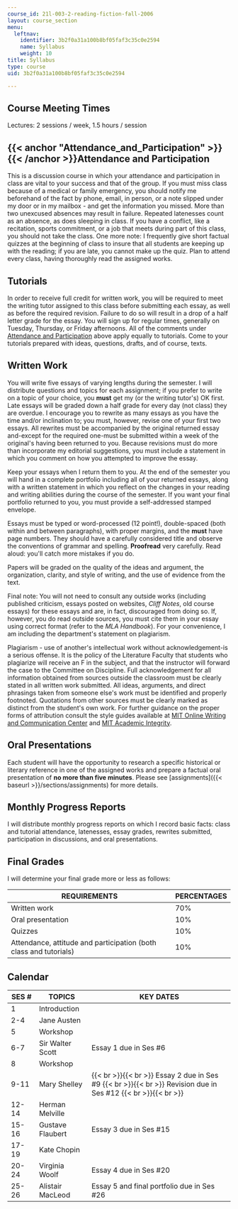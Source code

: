 ```yaml
---
course_id: 21l-003-2-reading-fiction-fall-2006
layout: course_section
menu:
  leftnav:
    identifier: 3b2f0a31a100b8bf05faf3c35c0e2594
    name: Syllabus
    weight: 10
title: Syllabus
type: course
uid: 3b2f0a31a100b8bf05faf3c35c0e2594

---
```


Course Meeting Times
--------------------

Lectures: 2 sessions / week, 1.5 hours / session

{{< anchor "Attendance_and_Participation" >}}{{< /anchor >}}Attendance and Participation
----------------------------------------------------------------------------------------

This is a discussion course in which your attendance and participation in class are vital to your success and that of the group. If you must miss class because of a medical or family emergency, you should notify me beforehand of the fact by phone, email, in person, or a note slipped under my door or in my mailbox - and get the information you missed. More than two unexcused absences may result in failure. Repeated latenesses count as an absence, as does sleeping in class. If you have a conflict, like a recitation, sports commitment, or a job that meets during part of this class, you should not take the class. One more note: I frequently give short factual quizzes at the beginning of class to insure that all students are keeping up with the reading; if you are late, you cannot make up the quiz. Plan to attend every class, having thoroughly read the assigned works.

Tutorials
---------

In order to receive full credit for written work, you will be required to meet the writing tutor assigned to this class before submitting each essay, as well as before the required revision. Failure to do so will result in a drop of a half letter grade for the essay. You will sign up for regular times, generally on Tuesday, Thursday, or Friday afternoons. All of the comments under [Attendance and Participation](#Attendance_and_Participation) above apply equally to tutorials. Come to your tutorials prepared with ideas, questions, drafts, and of course, texts.

Written Work
------------

You will write five essays of varying lengths during the semester. I will distribute questions and topics for each assignment; if you prefer to write on a topic of your choice, you **must** get my (or the writing tutor's) OK first. Late essays will be graded down a half grade for every day (not class) they are overdue. I encourage you to rewrite as many essays as you have the time and/or inclination to; you must, however, revise one of your first two essays. All rewrites must be accompanied by the original returned essay and-except for the required one-must be submitted within a week of the original's having been returned to you. Because revisions must do more than incorporate my editorial suggestions, you must include a statement in which you comment on how you attempted to improve the essay.

Keep your essays when I return them to you. At the end of the semester you will hand in a complete portfolio including all of your returned essays, along with a written statement in which you reflect on the changes in your reading and writing abilities during the course of the semester. If you want your final portfolio returned to you, you must provide a self-addressed stamped envelope.

Essays must be typed or word-processed (12 point!), double-spaced (both within and between paragraphs), with proper margins, and the **must** have page numbers. They should have a carefully considered title and observe the conventions of grammar and spelling. **Proofread** very carefully. Read aloud: you'll catch more mistakes if you do.

Papers will be graded on the quality of the ideas and argument, the organization, clarity, and style of writing, and the use of evidence from the text.

Final note: You will not need to consult any outside works (including published criticism, essays posted on websites, _Cliff Notes_, old course essays) for these essays and are, in fact, discouraged from doing so. If, however, you do read outside sources, you must cite them in your essay using correct format (refer to the _MLA Handbook_). For your convenience, I am including the department's statement on plagiarism.

Plagiarism - use of another's intellectual work without acknowledgement-is a serious offense. It is the policy of the Literature Faculty that students who plagiarize will receive an F in the subject, and that the instructor will forward the case to the Committee on Discipline. Full acknowledgement for all information obtained from sources outside the classroom must be clearly stated in all written work submitted. All ideas, arguments, and direct phrasings taken from someone else's work must be identified and properly footnoted. Quotations from other sources must be clearly marked as distinct from the student's own work. For further guidance on the proper forms of attribution consult the style guides available at [MIT Online Writing and Communication Center](http://web.mit.edu/writing/) and [MIT Academic Integrity](http://web.mit.edu/academicintegrity/index.html).

Oral Presentations
------------------

Each student will have the opportunity to research a specific historical or literary reference in one of the assigned works and prepare a factual oral presentation of **no more than five minutes**. Please see [assignments]({{< baseurl >}}/sections/assignments) for more details.

Monthly Progress Reports
------------------------

I will distribute monthly progress reports on which I record basic facts: class and tutorial attendance, latenesses, essay grades, rewrites submitted, participation in discussions, and oral presentations.

Final Grades
------------

I will determine your final grade more or less as follows:

| REQUIREMENTS | PERCENTAGES |
| --- | --- |
| Written work | 70% |
| Oral presentation | 10% |
| Quizzes | 10% |
| Attendance, attitude and participation (both class and tutorials) | 10% 

Calendar
--------

| SES # | TOPICS | KEY DATES |
| --- | --- | --- |
| 1 | Introduction | &nbsp; |
| 2-4 | Jane Austen | &nbsp; |
| 5 | Workshop | &nbsp; |
| 6-7 | Sir Walter Scott | Essay 1 due in Ses #6 |
| 8 | Workshop | &nbsp; |
| 9-11 | Mary Shelley |  {{< br >}}{{< br >}} Essay 2 due in Ses #9 {{< br >}}{{< br >}} Revision due in Ses #12 {{< br >}}{{< br >}}  |
| 12-14 | Herman Melville | &nbsp; |
| 15-16 | Gustave Flaubert | Essay 3 due in Ses #15 |
| 17-19 | Kate Chopin | &nbsp; |
| 20-24 | Virginia Woolf | Essay 4 due in Ses #20 |
| 25-26 | Alistair MacLeod | Essay 5 and final portfolio due in Ses #26
